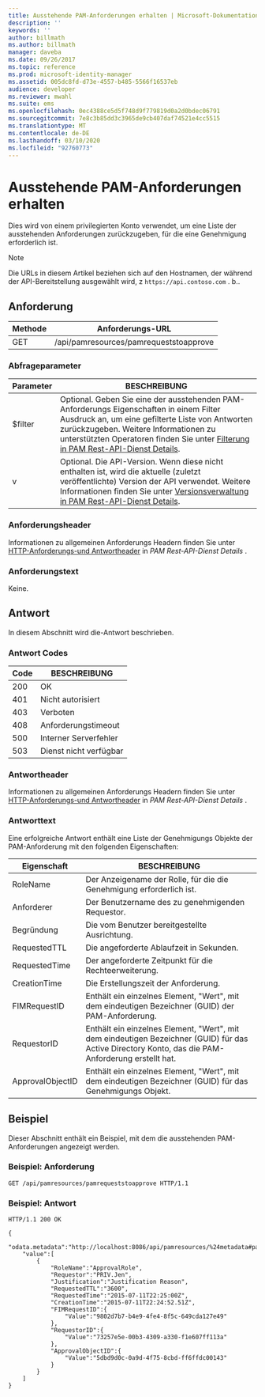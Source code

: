 ```yaml
---
title: Ausstehende PAM-Anforderungen erhalten | Microsoft-Dokumentation
description: ''
keywords: ''
author: billmath
ms.author: billmath
manager: daveba
ms.date: 09/26/2017
ms.topic: reference
ms.prod: microsoft-identity-manager
ms.assetid: 005dc8fd-d73e-4557-b485-5566f16537eb
audience: developer
ms.reviewer: mwahl
ms.suite: ems
ms.openlocfilehash: 0ec4388ce5d5f748d9f779819d0a2d0bdec06791
ms.sourcegitcommit: 7e8c3b85dd3c3965de9cb407daf74521e4cc5515
ms.translationtype: MT
ms.contentlocale: de-DE
ms.lasthandoff: 03/10/2020
ms.locfileid: "92760773"
---
```

# <a name="get-pending-pam-requests"></a>Ausstehende PAM-Anforderungen erhalten
Dies wird von einem privilegierten Konto verwendet, um eine Liste der ausstehenden Anforderungen zurückzugeben, für die eine Genehmigung erforderlich ist.

>[!NOTE]
>Die URLs in diesem Artikel beziehen sich auf den Hostnamen, der während der API-Bereitstellung ausgewählt wird, z `https://api.contoso.com` . b..

## <a name="request"></a>Anforderung

Methode  |Anforderungs-URL  
---------|---------
GET     |/api/pamresources/pamrequeststoapprove

### <a name="query-parameters"></a>Abfrageparameter

Parameter | BESCHREIBUNG
----------|--------------
$filter | Optional. Geben Sie eine der ausstehenden PAM-Anforderungs Eigenschaften in einem Filter Ausdruck an, um eine gefilterte Liste von Antworten zurückzugeben. Weitere Informationen zu unterstützten Operatoren finden Sie unter [Filterung in PAM Rest-API-Dienst Details](privileged-access-management-rest-api-service-details.md#filtering).
v | Optional. Die API-Version. Wenn diese nicht enthalten ist, wird die aktuelle (zuletzt veröffentlichte) Version der API verwendet. Weitere Informationen finden Sie unter [Versionsverwaltung in PAM Rest-API-Dienst Details](privileged-access-management-rest-api-service-details.md#versioning).

### <a name="request-headers"></a>Anforderungsheader
Informationen zu allgemeinen Anforderungs Headern finden Sie unter [HTTP-Anforderungs-und Antwortheader](privileged-access-management-rest-api-service-details.md#http-request-and-response-headers) in *PAM Rest-API-Dienst Details* .

### <a name="request-body"></a>Anforderungstext
Keine.

## <a name="response"></a>Antwort
In diesem Abschnitt wird die-Antwort beschrieben.

### <a name="response-codes"></a>Antwort Codes

Code  |BESCHREIBUNG  
---------|---------
200 | OK
401 | Nicht autorisiert
403 | Verboten
408 | Anforderungstimeout   
500 | Interner Serverfehler
503 | Dienst nicht verfügbar

### <a name="response-headers"></a>Antwortheader
Informationen zu allgemeinen Anforderungs Headern finden Sie unter [HTTP-Anforderungs-und Antwortheader](privileged-access-management-rest-api-service-details.md#http-request-and-response-headers) in *PAM Rest-API-Dienst Details* .

### <a name="response-body"></a>Antworttext
Eine erfolgreiche Antwort enthält eine Liste der Genehmigungs Objekte der PAM-Anforderung mit den folgenden Eigenschaften:

Eigenschaft | BESCHREIBUNG
---------|-------------
RoleName | Der Anzeigename der Rolle, für die die Genehmigung erforderlich ist.
Anforderer | Der Benutzername des zu genehmigenden Requestor.
Begründung | Die vom Benutzer bereitgestellte Ausrichtung.
RequestedTTL | Die angeforderte Ablaufzeit in Sekunden.
RequestedTime | Der angeforderte Zeitpunkt für die Rechteerweiterung.
CreationTime | Die Erstellungszeit der Anforderung.
FIMRequestID | Enthält ein einzelnes Element, "Wert", mit dem eindeutigen Bezeichner (GUID) der PAM-Anforderung.
RequestorID | Enthält ein einzelnes Element, "Wert", mit dem eindeutigen Bezeichner (GUID) für das Active Directory Konto, das die PAM-Anforderung erstellt hat.
ApprovalObjectID | Enthält ein einzelnes Element, "Wert", mit dem eindeutigen Bezeichner (GUID) für das Genehmigungs Objekt.

## <a name="example"></a>Beispiel
Dieser Abschnitt enthält ein Beispiel, mit dem die ausstehenden PAM-Anforderungen angezeigt werden.

### <a name="example-request"></a>Beispiel: Anforderung

```
GET /api/pamresources/pamrequeststoapprove HTTP/1.1
```

### <a name="example-response"></a>Beispiel: Antwort

```
HTTP/1.1 200 OK

{
    "odata.metadata":"http://localhost:8086/api/pamresources/%24metadata#pamrequeststoapprove",
    "value":[
        {
            "RoleName":"ApprovalRole",
            "Requestor":"PRIV.Jen",
            "Justification":"Justification Reason",
            "RequestedTTL":"3600",
            "RequestedTime":"2015-07-11T22:25:00Z",
            "CreationTime":"2015-07-11T22:24:52.51Z",
            "FIMRequestID":{
                "Value":"9802d7b7-b4e9-4fe4-8f5c-649cda127e49"
            },
            "RequestorID":{
                "Value":"73257e5e-00b3-4309-a330-f1e607ff113a"
            },
            "ApprovalObjectID":{
                "Value":"5dbd9d0c-0a9d-4f75-8cbd-ff6ffdc00143"
            }
        }
    ]
}
```       
